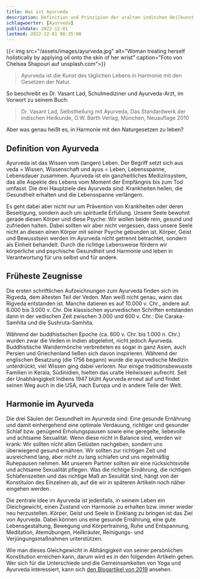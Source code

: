 ```yaml
---
title: Was ist Ayurveda
description: Definition und Prinzipien der uralten indischen Heilkunst
schlagwoerter: [Ayurveda]
publishdate: 2022-12-01
lastmod: 2022-12-01 08:35:00
---
```


{{< img src="/assets/images/ayurveda.jpg" alt="Woman treating herself holistically by applying oil onto the skin of her wrist" caption="Foto von Chelsea Shapouri auf unsplash.com">}}

>  Ayurveda ist die Kunst des täglichen Lebens in Harmonie mit den Gesetzen der Natur.

So beschreibt es Dr. Vasant Lad, Schulmediziner und Ayurveda-Arzt, im Vorwort zu seinem Buch: 
> Dr. Vasant Lad, Selbstheilung mit Ayurveda, Das Standardwerk der indischen Heilkunde, O.W. Barth Verlag, München, Neuauflage 2010

Aber was genau heißt es, in Harmonie mit den Naturgesetzen zu leben?


## Definition von Ayurveda

Ayurveda ist das Wissen vom (langen) Leben. Der Begriff setzt sich aus veda = Wissen, Wissenschaft und ayus = Leben, Lebensspanne, Lebensdauer zusammen. Ayurveda ist ein ganzheitliches Medizinsystem, das alle Aspekte des Lebens vom Moment der Empfängnis bis zum Tod umfasst. Die drei Hauptziele des Ayurveda sind: Krankheiten heilen, die Gesundheit erhalten und die Lebensspanne verlängern. 

Es geht dabei aber nicht nur um Prävention von Krankheiten oder deren Beseitigung, sondern auch um spirituelle Erfüllung. Unsere Seele bewohnt gerade diesen Körper und diese Psyche: Wir wollen beide rein, gesund und zufrieden halten. Dabei sollten wir aber nicht vergessen, dass unsere Seele nicht an diesen einen Körper mit seiner Psyche gebunden ist. 
Körper, Geist und Bewusstsein werden im Ayurveda nicht getrennt betrachtet, sondern als Einheit behandelt. Durch die richtige Lebensweise fördern wir körperliche und psychische Gesundheit und Harmonie und leben in Verantwortung für uns selbst und für andere.


## Früheste Zeugnisse

Die ersten schriftlichen Aufzeichnungen zum Ayurveda finden sich im Rigveda, dem ältesten Teil der Veden. Man weiß nicht genau, wann das Rigveda entstanden ist. Manche datieren es auf 10.000 v. Chr., andere auf. 6.000 bis 3.000 v. Chr. Die klassischen ayurvedischen Schriften entstanden dann in der vedischen Zeit zwischen 3.000 und 600 v. Chr.: Die Caraka-Samhita und die Sushruta-Samhita. 

Während der buddhistischen Epoche (ca. 600 v. Chr. bis 1.000 n. Chr.) wurden zwar die Veden in Indien abgelehnt, nicht jedoch Ayurveda. Buddhistische Wandermönche verbreiteten es sogar in ganz Asien, auch Persien und Griechenland ließen sich davon inspirieren. Während der englischen Besatzung (die 1756 begann) wurde die ayurvedische Medizin unterdrückt, viel Wissen ging dabei verloren. Nur einige traditionsbewusste Familien in Kerala, Südinidien, hielten das uralte Heilwissen aufrecht. Seit der Unabhängigkeit Indiens 1947  blüht Ayurveda erneut auf und findet seinen Weg auch in die USA, nach Europa und in andere Teile der Welt.


## Harmonie im Ayurveda

Die drei Säulen der Gesundheit im Ayurveda sind: Eine gesunde Ernährung und damit einhergehend eine optimale Verdauung, richtiger und gesunder Schlaf bzw. genügend Erholungspausen sowie eine geregelte, liebevolle und achtsame Sexualität. Wenn diese nicht in Balance sind, werden wir krank: Wir sollten nicht allen Gelüsten nachgeben, sondern uns überwiegend gesund ernähren. Wir sollten zur richtigen Zeit und ausreichend lang, aber nicht zu lang schlafen und uns regelmäßig Ruhepausen nehmen. Mit unserem Partner sollten wir eine rücksichtsvolle und achtsame Sexualität pflegen. Was die richtige Ernährung, die richtigen Schlafenszeiten und das richtige Maß an Sexulität sind, hängt von der Konstituion des Einzelnen ab, auf die wir in späteren Artikeln noch näher eingehen werden. 

Die zentrale Idee im Ayurveda ist jedenfalls, in seinem Leben ein Gleichgewicht, einen Zustand von Harmonie zu erhalten bzw. immer wieder neu herzustellen. Körper, Geist und Seele in Einklang zu bringen ist das Ziel von Ayurveda. Dabei können uns eine gesunde Ernährung, eine gute Lebensgestaltung, Bewegung und Körpertraining, Ruhe und Entspannung, Meditation, Atemübungen, Heilkräuter, Reinigungs- und Verjüngungsmaßnahmen unterstützen.

Wie man dieses Gleichgewicht in Abhängigkeit von seiner persönlichen Konstitution erreichen kann, darum wird es in den folgenden Artikeln gehen. Wer sich für die Unterschiede und die Gemeinsamkeiten von Yoga und Ayurveda interessiert, kann sich [den Blogartikel von 2019][1] ansehen.

[1]: /artikel/2019/yoga-ayurveda/